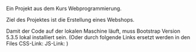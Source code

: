 Ein Projekt aus dem Kurs Webprogrammierung.

Ziel des Projektes ist die Erstellung eines Webshops.


Damit der Code auf der lokalen Maschine läuft, muss Bootstrap Version 5.3.5 lokal installiert sein. (Oder durch folgende Links ersetzt werden in den Files
CSS-Link:  <link href="https://cdn.jsdelivr.net/npm/bootstrap@5.3.6/dist/css/bootstrap.min.css" rel="stylesheet" integrity="sha384-4Q6Gf2aSP4eDXB8Miphtr37CMZZQ5oXLH2yaXMJ2w8e2ZtHTl7GptT4jmndRuHDT" crossorigin="anonymous">
JS-Link:  <script src="https://cdn.jsdelivr.net/npm/bootstrap@5.3.6/dist/js/bootstrap.bundle.min.js" integrity="sha384-j1CDi7MgGQ12Z7Qab0qlWQ/Qqz24Gc6BM0thvEMVjHnfYGF0rmFCozFSxQBxwHKO" crossorigin="anonymous"></script>)